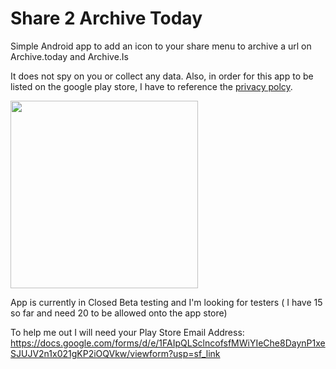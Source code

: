 # Share 2 Archive Today
 Simple Android app to add an icon to your share menu to archive a url on Archive.today and Archive.Is

It does not spy on you or collect any data.
Also, in order for this app to be listed on the google play store, I have to reference the [privacy polcy](https://github.com/gabefair/Share-2-Archive-Today/blob/main/privacy.policy).

<img src="https://github.com/gabefair/Share-2-Archive-Today/assets/2096785/4a0c0e79-f6ff-48c0-819d-84687af98772" width="300">


App is currently in Closed Beta testing and I'm looking for testers ( I have 15 so far and need 20 to be allowed onto the app store)

To help me out I will need your Play Store Email Address: https://docs.google.com/forms/d/e/1FAIpQLSclncofsfMWiYIeChe8DaynP1xeSJUJV2n1x021gKP2iOQVkw/viewform?usp=sf_link
